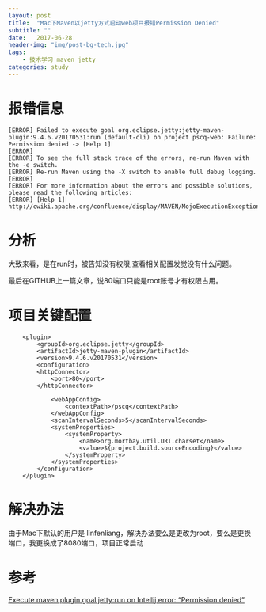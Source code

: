 ```yaml
---
layout: post
title:  "Mac下Maven以jetty方式启动web项目报错Permission Denied"
subtitle: ""
date:   2017-06-28
header-img: "img/post-bg-tech.jpg"
tags:
    - 技术学习 maven jetty
categories: study
---
```

# 报错信息

	[ERROR] Failed to execute goal org.eclipse.jetty:jetty-maven-plugin:9.4.6.v20170531:run (default-cli) on project pscq-web: Failure: Permission denied -> [Help 1]
	[ERROR]
	[ERROR] To see the full stack trace of the errors, re-run Maven with the -e switch.
	[ERROR] Re-run Maven using the -X switch to enable full debug logging.
	[ERROR]
	[ERROR] For more information about the errors and possible solutions, please read the following articles:
	[ERROR] [Help 1] http://cwiki.apache.org/confluence/display/MAVEN/MojoExecutionException

# 分析

大致来看，是在run时，被告知没有权限,查看相关配置发觉没有什么问题。

最后在GITHUB上一篇文章，说80端口只能是root账号才有权限占用。

# 项目关键配置


		<plugin>
			<groupId>org.eclipse.jetty</groupId>
			<artifactId>jetty-maven-plugin</artifactId>
			<version>9.4.6.v20170531</version>
			<configuration>
			<httpConnector>
				<port>80</port>
			</httpConnector>

				<webAppConfig>
					<contextPath>/pscq</contextPath>
				</webAppConfig>
				<scanIntervalSeconds>5</scanIntervalSeconds>
				<systemProperties>
					<systemProperty>
						<name>org.mortbay.util.URI.charset</name>
						<value>${project.build.sourceEncoding}</value>
					</systemProperty>
				</systemProperties>
			</configuration>
		</plugin>

# 解决办法

由于Mac下默认的用户是 linfenliang，解决办法要么是更改为root，要么是更换端口，我更换成了8080端口，项目正常启动

# 参考

[Execute maven plugin goal jetty:run on Intellij error: “Permission denied”
](https://stackoverflow.com/questions/8531862/execute-maven-plugin-goal-jettyrun-on-intellij-error-permission-denied)
